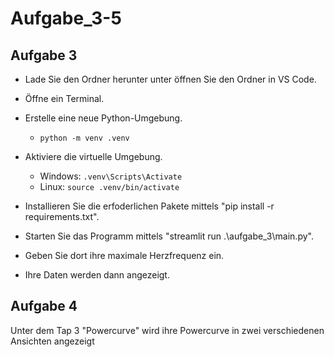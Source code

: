 # Aufgabe_3-5

## Aufgabe 3

- Lade Sie den Ordner herunter unter öffnen Sie den Ordner in VS Code.
- Öffne ein Terminal.
- Erstelle eine neue Python-Umgebung.
    - `python -m venv .venv`
- Aktiviere die virtuelle Umgebung.
    - Windows: `.venv\Scripts\Activate`
    - Linux: `source .venv/bin/activate`
- Installieren Sie die erfoderlichen Pakete mittels "pip install -r requirements.txt".

- Starten Sie das Programm mittels "streamlit run .\aufgabe_3\main.py".
- Geben Sie dort ihre maximale Herzfrequenz ein.
- Ihre Daten werden dann angezeigt.

## Aufgabe 4

Unter dem Tap 3 "Powercurve" wird ihre Powercurve in zwei verschiedenen Ansichten angezeigt


